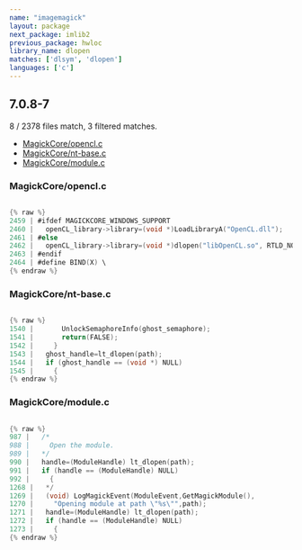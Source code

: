 ```yaml
---
name: "imagemagick"
layout: package
next_package: imlib2
previous_package: hwloc
library_name: dlopen
matches: ['dlsym', 'dlopen']
languages: ['c']
---
```

## 7.0.8-7
8 / 2378 files match, 3 filtered matches.

 - [MagickCore/opencl.c](#magickcoreopenclc)
 - [MagickCore/nt-base.c](#magickcorent-basec)
 - [MagickCore/module.c](#magickcoremodulec)

### MagickCore/opencl.c

```c

{% raw %}
2459 | #ifdef MAGICKCORE_WINDOWS_SUPPORT
2460 |   openCL_library->library=(void *)LoadLibraryA("OpenCL.dll");
2461 | #else
2462 |   openCL_library->library=(void *)dlopen("libOpenCL.so", RTLD_NOW);
2463 | #endif
2464 | #define BIND(X) \
{% endraw %}

```
### MagickCore/nt-base.c

```c

{% raw %}
1540 |       UnlockSemaphoreInfo(ghost_semaphore);
1541 |       return(FALSE);
1542 |     }
1543 |   ghost_handle=lt_dlopen(path);
1544 |   if (ghost_handle == (void *) NULL)
1545 |     {
{% endraw %}

```
### MagickCore/module.c

```c

{% raw %}
987 |   /*
988 |     Open the module.
989 |   */
990 |   handle=(ModuleHandle) lt_dlopen(path);
991 |   if (handle == (ModuleHandle) NULL)
992 |     {
1268 |   */
1269 |   (void) LogMagickEvent(ModuleEvent,GetMagickModule(),
1270 |     "Opening module at path \"%s\"",path);
1271 |   handle=(ModuleHandle) lt_dlopen(path);
1272 |   if (handle == (ModuleHandle) NULL)
1273 |     {
{% endraw %}

```
